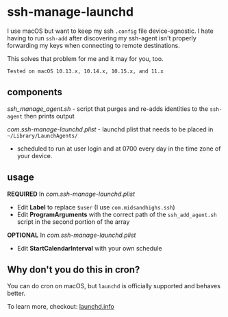 ssh-manage-launchd
===============

I use macOS but want to keep my ssh `.config` file device-agnostic. I hate having to run `ssh-add` after discovering my ssh-agent isn't properly forwarding my keys when connecting to remote destinations. 

This solves that problem for me and it may for you, too.

`Tested on macOS 10.13.x, 10.14.x, 10.15.x, and 11.x`

components
----------

*ssh_manage_agent.sh* - script that purges and re-adds identities to the `ssh-agent` then prints output

*com.ssh-manage-launchd.plist* - launchd plist that needs to be placed in `~/Library/LaunchAgents/`
* scheduled to run at user login and at 0700 every day in the time zone of your device.

usage
-----

**REQUIRED**
In *com.ssh-manage-launchd.plist*  
* Edit **Label** to replace `$user` (I use `com.midsandhighs.ssh`)
* Edit **ProgramArguments** with the correct path of the `ssh_add_agent.sh` script in the second portion of the array

**OPTIONAL**
In *com.ssh-manage-launchd.plist*
* Edit **StartCalendarInterval** with your own schedule

Why don't you do this in cron?
----------------
You can do cron on macOS, but `launchd` is officially supported and behaves better. 

To learn more, checkout: [launchd.info](https://launchd.info)
